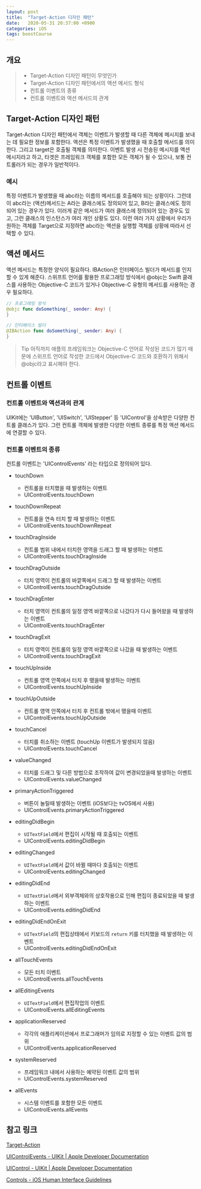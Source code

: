 ```yaml
---
layout: post
title:  "Target-Action 디자인 패턴"
date:   2020-05-31 20:37:00 +0900
categories: iOS
tags: boostCourse
---
```


## 개요
> * Target-Action 디자인 패턴이 무엇인가
> * Target-Action 디자인 패턴에서의 액션 메서드 형식
> * 컨트롤 이벤트의 종류
> * 컨트롤 이벤트와 액션 메서드의 관계

## Target-Action 디자인 패턴
Target-Action 디자인 패턴에서 객체는 이벤트가 발생할 때 다른 객체에 메시지를 보내는 데 필요한 정보를 포함한다. 액션은 특정 이벤트가 발생했을 때 호출할 메서드를 의미한다. 그리고 target은 호출될 객체를 의미한다. 이벤트 발생 시 전송된 메시지를 액션 메시지라고 하고, 타겟은 프레임워크 객체를 포함한 모든 객체가 될 수 있으나, 보통 컨트롤러가 되는 경우가 일반적이다.

### 예시
특정 이벤트가 발생했을 때 abc라는 이름의 메서드를 호출해야 되는 상황이다. 그런데 이 abc라는 (액션)메서드는 A라는 클래스에도 정의되어 있고, B라는 클래스에도 정의되어 있는 경우가 있다. 이러게 같은 메서드가 여러 클래스에 정의되어 있는 경우도 있고, 그런 클래스의 인스턴스가 여러 개인 상황도 있다. 이런 여러 가지 상황에서 우리가 원하는 객체를 Target으로 지정하면 abc라는 액션을 실행할 객체를 상황에 따라서 선택할 수 있다.


## 액션 메서드
액션 메서드는 특정한 양식이 필요하다. IBAction은 인터페이스 빌더가 메서드를 인지할 수 있게 해준다. 스위프트 언어를 활용한 프로그래밍 방식에서 @objc는 Swift 클래스를 사용하는 Objective-C 코드가 있거나 Objective-C 유형의 메서드를 사용하는 경우 필요하다.

```swift
// 프로그래밍 방식
@objc func doSomething(_ sender: Any) {
}

// 인터페이스 빌더
@IBAction func doSomething(_ sender: Any) { 
}
```

> Tip
> 아직까지 애플의 프레임워크는 Objective-C 언어로 작성된 코드가 많기 때문에 스위프트 언어로 작성한 코드에서 Objective-C 코드와 호환하기 위해서 @objc라고 표시해야 한다. 

## 컨트롤 이벤트
### 컨트롤 이벤트와 액션과의 관계
UIKit에는 'UIButton', 'UISwitch', 'UIStepper' 등 'UIControl'을 상속받은 다양한 컨트롤 클래스가 있다. 그런 컨트롤 객체에 발생한 다양한 이벤트 종류를 특정 액션 메서드에 연결할 수 있다. 

### 컨트롤 이벤트의 종류
컨트롤 이벤트는 'UIControlEvents' 라는 타입으로 정의되어 있다.

-   touchDown
	-   컨트롤을 터치했을 때 발생하는 이벤트
	-   UIControlEvents.touchDown

-   touchDownRepeat
	-   컨트롤을 연속 터치 할 때 발생하는 이벤트
	-   UIControlEvents.touchDownRepeat  
    
-   touchDragInside
	-   컨트롤 범위 내에서 터치한 영역을 드래그 할 때 발생하는 이벤트
	-   UIControlEvents.touchDragInside  
    
-   touchDragOutside
	-   터치 영역이 컨트롤의 바깥쪽에서 드래그 할 때 발생하는 이벤트
	-   UIControlEvents.touchDragOutside  
    
-   touchDragEnter
	-   터치 영역이 컨트롤의 일정 영역 바깥쪽으로 나갔다가 다시 들어왔을 때 발생하는 이벤트
	-   UIControlEvents.touchDragEnter  
    
-   touchDragExit
	-   터치 영역이 컨트롤의 일정 영역 바깥쪽으로 나갔을 때 발생하는 이벤트
	-   UIControlEvents.touchDragExit  
    
-   touchUpInside
	-   컨트롤 영역 안쪽에서 터치 후 뗐을때 발생하는 이벤트
	-   UIControlEvents.touchUpInside  
    
-   touchUpOutside
	-   컨트롤 영역 안쪽에서 터치 후 컨트롤 밖에서 뗐을때 이벤트
	-   UIControlEvents.touchUpOutside  
    
-   touchCancel
	-   터치를 취소하는 이벤트 (touchUp 이벤트가 발생되지 않음)
	-   UIControlEvents.touchCancel  
    
-   valueChanged
	-   터치를 드래그 및 다른 방법으로 조작하여 값이 변경되었을때 발생하는 이벤트
	-   UIControlEvents.valueChanged  
    
-   primaryActionTriggered
	-   버튼이 눌릴때 발생하는 이벤트 (iOS보다는 tvOS에서 사용)
	-   UIControlEvents.primaryActionTriggered  
    
-   editingDidBegin
	-   `UITextField`에서 편집이 시작될 때 호출되는 이벤트
	-   UIControlEvents.editingDidBegin  
    
-   editingChanged
	-   `UITextField`에서 값이 바뀔 때마다 호출되는 이벤트
	-   UIControlEvents.editingChanged  
    
-   editingDidEnd
	-   `UITextField`에서 외부객체와의 상호작용으로 인해 편집이 종료되었을 때 발생하는 이벤트
	-   UIControlEvents.editingDidEnd  
    
-   editingDidEndOnExit
	-   `UITextField`의 편집상태에서 키보드의 `return` 키를 터치했을 때 발생하는 이벤트
	-   UIControlEvents.editingDidEndOnExit  
	    
-   allTouchEvents
	-   모든 터치 이벤트
	-   UIControlEvents.allTouchEvents  
	    
-   allEditingEvents
	-   `UITextField`에서 편집작업의 이벤트
	-   UIControlEvents.allEditingEvents  
    
-   applicationReserved
	-   각각의 애플리케이션에서 프로그래머가 임의로 지정할 수 있는 이벤트 값의 범위
	-   UIControlEvents.applicationReserved  
    
-   systemReserved
	-   프레임워크 내에서 사용하는 예약된 이벤트 값의 범위
	-   UIControlEvents.systemReserved  
    
-   allEvents
	-   시스템 이벤트를 포함한 모든 이벤트
	-   UIControlEvents.allEvents

## 참고 링크

[Target-Action](https://developer.apple.com/library/content/documentation/General/Conceptual/Devpedia-CocoaApp/TargetAction.html)


[UIControlEvents - UIKit | Apple Developer Documentation](https://developer.apple.com/documentation/uikit/uicontrolevents)


[UIControl - UIKit | Apple Developer Documentation](https://developer.apple.com/documentation/uikit/uicontrol)


[Controls - iOS Human Interface Guidelines](https://developer.apple.com/ios/human-interface-guidelines/controls)

